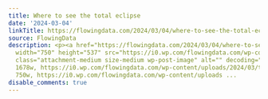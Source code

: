 ```yaml
---
title: Where to see the total eclipse
date: '2024-03-04'
linkTitle: https://flowingdata.com/2024/03/04/where-to-see-the-total-eclipse/
source: FlowingData
description: <p><a href="https://flowingdata.com/2024/03/04/where-to-see-the-total-eclipse/"><img
  width="750" height="537" src="https://i0.wp.com/flowingdata.com/wp-content/uploads/2024/03/total-eclipse-bloomberg.png?fit=750%2C537&amp;ssl=1"
  class="attachment-medium size-medium wp-post-image" alt="" decoding="async" srcset="https://i0.wp.com/flowingdata.com/wp-content/uploads/2024/03/total-eclipse-bloomberg.png?w=1678&amp;ssl=1
  1678w, https://i0.wp.com/flowingdata.com/wp-content/uploads/2024/03/total-eclipse-bloomberg.png?resize=750%2C537&amp;ssl=1
  750w, https://i0.wp.com/flowingdata.com/wp-content/uploads ...
disable_comments: true
---
```

<p><a href="https://flowingdata.com/2024/03/04/where-to-see-the-total-eclipse/"><img width="750" height="537" src="https://i0.wp.com/flowingdata.com/wp-content/uploads/2024/03/total-eclipse-bloomberg.png?fit=750%2C537&amp;ssl=1" class="attachment-medium size-medium wp-post-image" alt="" decoding="async" srcset="https://i0.wp.com/flowingdata.com/wp-content/uploads/2024/03/total-eclipse-bloomberg.png?w=1678&amp;ssl=1 1678w, https://i0.wp.com/flowingdata.com/wp-content/uploads/2024/03/total-eclipse-bloomberg.png?resize=750%2C537&amp;ssl=1 750w, https://i0.wp.com/flowingdata.com/wp-content/uploads ...